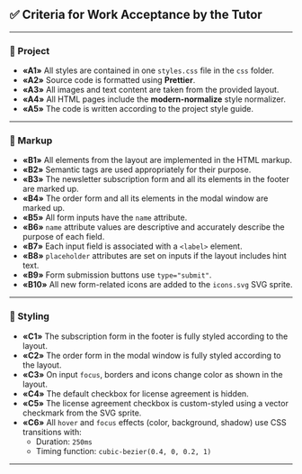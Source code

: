 ## ✅ Criteria for Work Acceptance by the Tutor

---

### 📁 Project

- **«A1»** All styles are contained in one `styles.css` file in the `css` folder.
- **«A2»** Source code is formatted using **Prettier**.
- **«A3»** All images and text content are taken from the provided layout.
- **«A4»** All HTML pages include the **modern-normalize** style normalizer.
- **«A5»** The code is written according to the project style guide.

---

### 🧩 Markup

- **«B1»** All elements from the layout are implemented in the HTML markup.
- **«B2»** Semantic tags are used appropriately for their purpose.
- **«B3»** The newsletter subscription form and all its elements in the footer are marked up.
- **«B4»** The order form and all its elements in the modal window are marked up.
- **«B5»** All form inputs have the `name` attribute.
- **«B6»** `name` attribute values are descriptive and accurately describe the purpose of each field.
- **«B7»** Each input field is associated with a `<label>` element.
- **«B8»** `placeholder` attributes are set on inputs if the layout includes hint text.
- **«B9»** Form submission buttons use `type="submit"`.
- **«B10»** All new form-related icons are added to the `icons.svg` SVG sprite.

---

### 🎨 Styling

- **«C1»** The subscription form in the footer is fully styled according to the layout.
- **«C2»** The order form in the modal window is fully styled according to the layout.
- **«C3»** On input `focus`, borders and icons change color as shown in the layout.
- **«C4»** The default checkbox for license agreement is hidden.
- **«C5»** The license agreement checkbox is custom-styled using a vector checkmark from the SVG sprite.
- **«C6»** All `hover` and `focus` effects (color, background, shadow) use CSS transitions with:
  - Duration: `250ms`
  - Timing function: `cubic-bezier(0.4, 0, 0.2, 1)`

---
